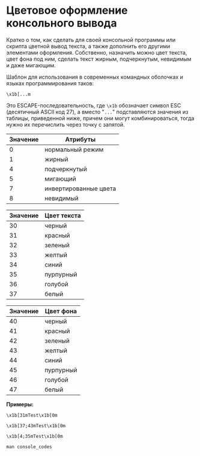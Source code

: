 # Цветовое оформление консольного вывода

Кратко о том, как сделать для своей консольной программы или скрипта цветной вывод текста, а также дополнить его другими элементами оформления. Собственно, назначить можно цвет текста, цвет фона под ним, сделать текст жирным, подчеркнутым, невидимым и даже мигающим.

Шаблон для использования в современных командных оболочках и языках программирования таков: 

```
\x1b[...m 
```
Это ESCAPE-последовательность, где `\x1b` обозначает символ ESC (десятичный ASCII код 27), а вместо "`...`" подставляются значения из таблицы, приведенной ниже, причем они могут комбинироваться, тогда нужно их перечислить через точку с запятой.


Значение | Атрибуты
------- | -------
0 | нормальный режим
1 | жирный
4 | подчеркнутый
5 | мигающий
7 | инвертированные цвета
8 | невидимый

Значение | Цвет текста
------- | -------
30 | черный
31 | красный
32 | зеленый
33 | желтый
34 | синий
35 | пурпурный
36 | голубой
37 | белый

Значение | Цвет фона
------- | -------
40 | черный
41 | красный
42 | зеленый
43 | желтый
44 | синий
45 | пурпурный
46 | голубой
47 | белый

**Примеры:**

```
\x1b[31mTest\x1b[0m

\x1b[37;43mTest\x1b[0m

\x1b[4;35mTest\x1b[0m
```

```
man console_codes
```